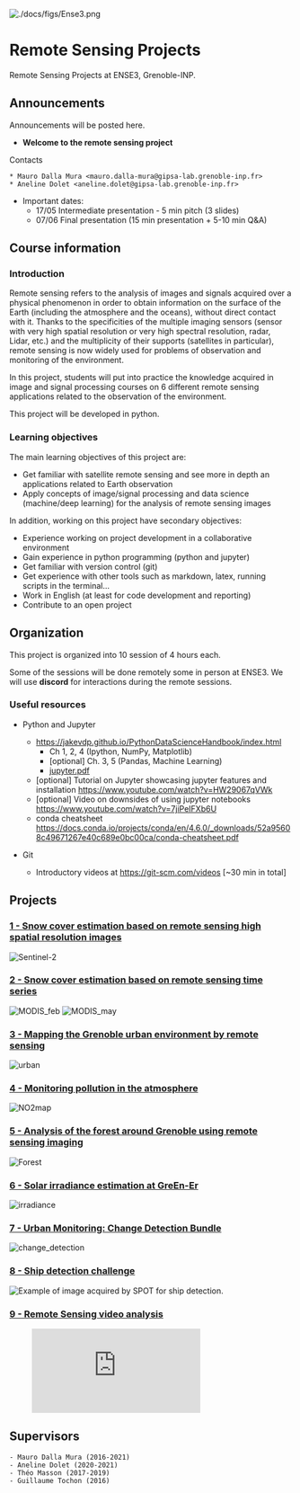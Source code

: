 ![./docs/figs/Ense3.png](./docs/figs/Ense3.png)
# Remote Sensing Projects
Remote Sensing Projects at ENSE3, Grenoble-INP.

## Announcements
Announcements will be posted here.

  * **Welcome to the remote sensing project**

  Contacts

    * Mauro Dalla Mura <mauro.dalla-mura@gipsa-lab.grenoble-inp.fr>
    * Aneline Dolet <aneline.dolet@gipsa-lab.grenoble-inp.fr>

  * Important dates:
    * 17/05 Intermediate presentation - 5 min pitch (3 slides)
    * 07/06 Final presentation (15 min presentation + 5-10 min Q&A)


## Course information
### Introduction
Remote sensing refers to the analysis of images and signals acquired
over a physical phenomenon in order to obtain information on the surface
of the Earth (including the atmosphere and the oceans), without direct
contact with it.
Thanks to the specificities of the multiple imaging sensors (sensor with very high spatial resolution or very high spectral resolution, radar, Lidar, etc.) and the multiplicity of their supports (satellites in particular), remote sensing is now widely used for problems of observation and monitoring of the environment.

In this project, students will put into practice the knowledge acquired
in image and signal processing courses on 6 different remote sensing applications related to the observation of the environment.

This project will be developed in python.

### Learning objectives
The main learning objectives of this project are:

* Get familiar with satellite remote sensing and see more in depth an
    applications related to Earth observation
* Apply concepts of image/signal processing and data science (machine/deep learning) for the analysis of remote sensing images

In addition, working on this project have secondary objectives:

* Experience working on project development in a collaborative environment
* Gain experience in python programming (python and jupyter)
* Get familiar with version control (git)
* Get experience with other tools such as markdown, latex, running
  scripts in the terminal...
* Work in English (at least for code development and reporting)
* Contribute to an open project

## Organization
This project is organized into 10 session of 4 hours each.

Some of the sessions will be done remotely some in person at ENSE3.
We will use **discord** for interactions during the remote sessions.
### Useful resources
- Python and Jupyter
  - <https://jakevdp.github.io/PythonDataScienceHandbook/index.html>
    - Ch 1, 2, 4 (Ipython, NumPy, Matplotlib)
    - [optional] Ch. 3, 5 (Pandas, Machine Learning)
    - [jupyter.pdf](./helpers/python/jupyter.pdf)
  - [optional] Tutorial on Jupyter showcasing jupyter features and installation  <https://www.youtube.com/watch?v=HW29067qVWk>
  - [optional] Video on downsides of using jupyter notebooks
  <https://www.youtube.com/watch?v=7jiPeIFXb6U>
  - conda cheatsheet <https://docs.conda.io/projects/conda/en/4.6.0/_downloads/52a95608c49671267e40c689e0bc00ca/conda-cheatsheet.pdf>

- Git
  - Introductory videos at <https://git-scm.com/videos> [~30 min in
    total]
## Projects
### [1 - Snow cover estimation based on remote sensing high spatial resolution images](1-snow_hr)

![Sentinel-2](./docs/figs/S2_snow.png)

### [2 - Snow cover estimation based on remote sensing time series](2-snow_ts)

![MODIS_feb](./docs/figs/MODIS_feb.png)
![MODIS_may](./docs/figs/MODIS_may.png)

### [3 - Mapping the Grenoble urban environment by remote sensing](3-urban)

![urban](./docs/figs/Grenoble_classif.png)

### [4 - Monitoring pollution in the atmosphere](4-pollution)

![NO2map](./docs/figs/NO2map.png)

### [5 - Analysis of the forest around Grenoble using remote sensing imaging](5-forest)

![Forest](./docs/figs/Cluster.png)

### [6 - Solar irradiance estimation at GreEn-Er](6-irradiance)

![irradiance](./docs/figs/cam2_UTC_19-01-02_10-59-59-84.jpg)

### [7 - Urban Monitoring: Change Detection Bundle](7-change_detection)

![change_detection](./docs/figs/change-detection.jpg)

### [8 - Ship detection challenge](8-ship_detection)

![Example of image acquired by SPOT for ship
detection.](../docs/figs/ships_xs.jpg)

### [9 - Remote Sensing video analysis](9-rs_video)

<!-- blank line -->
<figure class="video_container">
  <iframe src="https://sandbox.intelligence-airbusds.com/web/assets/mp4/beach.mp4" frameborder="0" allowfullscreen="true"> </iframe>
</figure>
<!-- blank line -->

## Supervisors
    - Mauro Dalla Mura (2016-2021)
    - Aneline Dolet (2020-2021)
    - Théo Masson (2017-2019)
    - Guillaume Tochon (2016)
